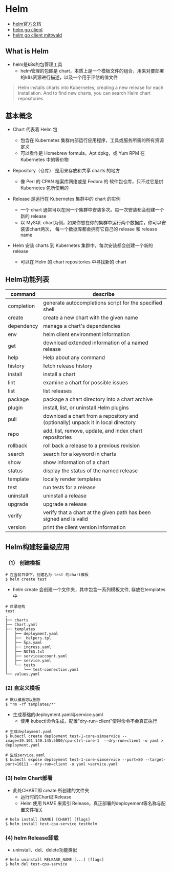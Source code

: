 # Helm

- [helm官方文档](https://helm.sh/zh/docs/)
- [helm go client](https://manuelmazzuola.dev/2021/03/28/deploy-helm-chart-go#the-helm-go-sdk)
- [helm go client mittwald](https://pkg.go.dev/github.com/mittwald/go-helm-client#NewClientFromKubeConf)

## What is Helm

- helm是k8s的包管理工具
  - helm管理的包即是 chart，本质上是一个模板文件的组合，用来对要部署的k8s资源进行描述，以及一个用于评估的值文件

> Helm installs charts into Kubernetes, creating a new release for each installation. And to find new charts, you can search Helm chart repositories

## 基本概念

- Chart 代表着 Helm 包
  - 包含在 Kubernetes 集群内部运行应用程序，工具或服务所需的所有资源定义
  - 可以看作是 Homebrew formula，Apt dpkg，或 Yum RPM 在Kubernetes 中的等价物

- Repository（仓库） 是用来存放和共享 charts 的地方
  - 像 Perl 的 CPAN 档案库网络或是 Fedora 的 软件包仓库，只不过它是供 Kubernetes 包所使用的

- Release 是运行在 Kubernetes 集群中的 chart 的实例
  - 一个 chart 通常可以在同一个集群中安装多次。每一次安装都会创建一个新的 release
  - 以 MySQL chart为例，如果你想在你的集群中运行两个数据库，你可以安装该chart两次， 每一个数据库都会拥有它自己的 release 和 release name

- Helm 安装 charts 到 Kubernetes 集群中，每次安装都会创建一个新的 release
  - 可以在 Helm 的 chart repositories 中寻找新的 chart

## Helm功能列表

|command|describe|
|-|-|
|completion | generate autocompletions script for the specified shell|
|create     | create a new chart with the given name|
|dependency | manage a chart's dependencies|
|env        | helm client environment information|
|get        | download extended information of a named release|
|help       | Help about any command|
|history    | fetch release history|
|install    | install a chart|
|lint       | examine a chart for possible issues|
|list       | list releases|
|package    | package a chart directory into a chart archive|
|plugin     | install, list, or uninstall Helm plugins|
|pull       | download a chart from a repository and (optionally) unpack it in local directory|
|repo       | add, list, remove, update, and index chart repositories|
|rollback   | roll back a release to a previous revision|
|search     | search for a keyword in charts|
|show       | show information of a chart|
|status     | display the status of the named release|
|template   | locally render templates|
|test       | run tests for a release|
|uninstall  | uninstall a release|
|upgrade    | upgrade a release|
|verify     | verify that a chart at the given path has been signed and is valid|
|version    | print the client version information|

## Helm构建轻量级应用

### （1） 创建模板

```shell
# 在当前目录下，创建名为 test 的chart模板
$ helm create test
```

- helm create 会创建一个文件夹，其中包含一系列模板文件, 存放在templates中

```shell
# 目录结构
test
.
├── charts
├── Chart.yaml
├── templates
│   ├── deployment.yaml
│   ├── _helpers.tpl
│   ├── hpa.yaml
│   ├── ingress.yaml
│   ├── NOTES.txt
│   ├── serviceaccount.yaml
│   ├── service.yaml
│   └── tests
│       └── test-connection.yaml
└── values.yaml

```

### (2) 自定义模板

```shell
# 默认模板可以删除
$ "rm -rf templates/*" 
```
- 生成基础的deployment.yaml与service.yaml
  - 使用 kubectl命令生成，配置"dry-run=client"使得命令不会真正执行

```shell
# 生成deployment.yaml
$ kubectl create deployment test-1-core-simservice --image=39.101.140.145:5000/cpu-ctrl-core-1  --dry-run=client -o yaml > deployment.yaml

# 生成service.yaml
$ kubectl expose deployment test-1-core-simservice --port=80 --target-port=10111 --dry-run=client -o yaml >service.yaml
```

### (3) helm Chart部署

- 此处CHART即 create 所创建的文件夹
  - 运行时的Chart即Release
  - Helm 使用 NAME 来索引 Release，真正部署的deployement等名称与配置文件相关

```shell
# helm install [NAME] [CHART] [flags]
$ helm install test-cpu-service testHelm
```
### (4) helm Release卸载

- uninstall、del、delete功能类似

``` shell
# helm uninstall RELEASE_NAME [...] [flags]
$ helm del test-cpu-service
```

